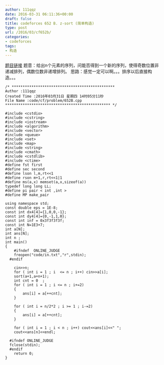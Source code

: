 ```yaml
---
author: 111qqz
date: 2016-03-31 06:11:36+00:00
draft: false
title: codeforces 652 B. z-sort (简单构造)
type: post
url: /2016/03/cf652b/
categories:
- codeforces
tags:
- 构造
---
```


[题目链接](http://codeforces.com/problemset/problem/652/B)
题意：给出n个元素的序列，问能否得到一个新的序列，使得奇数位置非递减排列，偶数位数非递增排列。
思路：感觉一定可以啊。。。排序以后直接构造。。。
 

    
    /* ***********************************************
    Author :111qqz
    Created Time :2016年03月31日 星期四 14时05分11秒
    File Name :code/cf/problem/652B.cpp
    ************************************************ */
    
    #include <cstdio>
    #include <cstring>
    #include <iostream>
    #include <algorithm>
    #include <vector>
    #include <queue>
    #include <set>
    #include <map>
    #include <string>
    #include <cmath>
    #include <cstdlib>
    #include <ctime>
    #define fst first
    #define sec second
    #define lson l,m,rt<<1
    #define rson m+1,r,rt<<1|1
    #define ms(a,x) memset(a,x,sizeof(a))
    typedef long long LL;
    #define pi pair < int ,int >
    #define MP make_pair
    
    using namespace std;
    const double eps = 1E-8;
    const int dx4[4]={1,0,0,-1};
    const int dy4[4]={0,-1,1,0};
    const int inf = 0x3f3f3f3f;
    const int N=1E3+7;
    int a[N];
    int ans[N];
    int n ;
    int main()
    {
    	#ifndef  ONLINE_JUDGE 
    	freopen("code/in.txt","r",stdin);
      #endif
    
    	cin>>n;
    	for ( int i = 1 ; i  <= n ; i++) cin>>a[i];
    	sort(a+1,a+n+1);
    	int cnt = 0  ;
    	for ( int i = 1 ; i <= n ; i+=2)
    	{
    	    ans[i] = a[++cnt];
    	}
    
    	for ( int i = n/2*2 ; i >= 1 ; i-=2)
    	{
    	    ans[i] = a[++cnt];
    	}
    	
    	for ( int i = 1 ; i < n ; i++) cout<<ans[i]<<" ";
    	cout<<ans[n]<<endl;
    
      #ifndef ONLINE_JUDGE  
      fclose(stdin);
      #endif
        return 0;
    }
    



